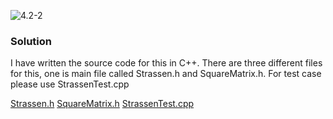 ![4.2-2]()



### Solution
I have written the source code for this in C++.
There are three different files for this, one is main file called Strassen.h and SquareMatrix.h.
For test case please use StrassenTest.cpp

[Strassen.h]()
[SquareMatrix.h]()
[StrassenTest.cpp]()
